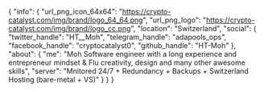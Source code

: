 {
    "info": {
        "url_png_icon_64x64": "https://crypto-catalyst.com/img/brand/logo_64_64.png",
        "url_png_logo": "https://crypto-catalyst.com/img/brand/logo_cc.png",
        "location": "Switzerland",
        "social": {
            "twitter_handle": "HT__Moh",
            "telegram_handle": "adapools_ops",
            "facebook_handle": "cryptocatalyst0",
            "github_handle": "HT-Moh"
        },
        "about": {
            "me": "Moh Software engineer with a long experience and entrepreneur mindset & Flu creativity, design and many other awesome skills",
            "server": "Mnitored 24/7 + Redundancy + Backups + Switzerland Hosting (bare-metal + VS)"
        }
    }
}
